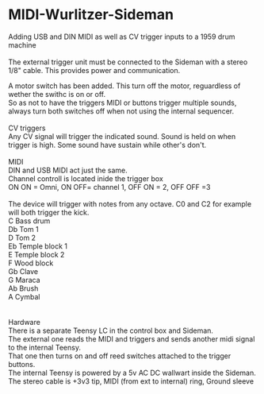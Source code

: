 # MIDI-Wurlitzer-Sideman
Adding USB and DIN MIDI as well as CV trigger inputs to a 1959 drum machine<br>
<br>
The external trigger unit must be connected to the Sideman with a stereo 1/8" cable. This provides power and communication.<br>

A motor switch has been added. This turn off the motor, reguardless of wether the swithc is on or off. <br>
So as not to have the triggers MIDI or buttons trigger multiple sounds, always turn both switches off when not using the internal sequencer. <br>
<br>
CV triggers <br>
Any CV signal will trigger the indicated sound. Sound is held on when trigger is high. Some sound have sustain while other's don't.<br>
<br>
MIDI<br>
DIN and USB MIDI act just the same. <br>
Channel controll is located inide the trigger box<br>
ON ON = Omni, ON OFF= channel 1,  OFF ON = 2, OFF OFF =3<br>
<br>
The device will trigger with notes from any octave. C0 and C2 for example will both trigger the kick. <br>
C Bass drum<br>
Db Tom 1 <br>
D Tom 2 <br>
Eb Temple block 1 <br>
E Temple block 2 <br>
F Wood block <br>
Gb Clave<br>
G Maraca<br>
Ab Brush<br>
A Cymbal<br>
<br>
<br>
Hardware<br>
There is a separate Teensy LC in the control box and Sideman. <br>
The external one reads the MIDI and triggers and sends another midi signal to the internal Teensy. <br>
That one then turns on and off reed switches attached to the trigger buttons.<br>
The internal Teensy is powered by a 5v AC DC wallwart inside the Sideman.<br>
The stereo cable is +3v3 tip, MIDI (from ext to internal) ring, Ground sleeve<br>
